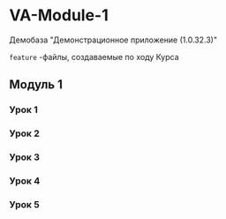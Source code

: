 # VA-Module-1

Демобаза "Демонстрационное приложение (1.0.32.3)"

`feature` -файлы,  создаваемые  по  ходу Курса

## Модуль  1

### Урок 1

### Урок 2


### Урок 3


### Урок 4


### Урок 5
